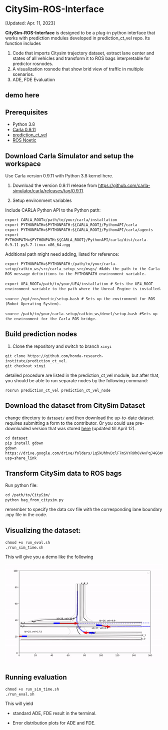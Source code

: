 # CitySim-ROS-Interface

[Updated: Apr. 11, 2023]

**CitySim-ROS-Interface** is designed to be a plug-in python interface that works with prediction modules developed in prediction_ct_vel repo. Its function includes
1. Code that imports Citysim trajectory dataset, extract lane center and states of all vehicles and transform it to ROS bags interpretable for predictor rosnodes.
2. A visualization rosnode that show brid view of traffic in multiple scenarios.  
3. ADE, FDE Evaluation  

## demo here


## Prerequisites
- Python 3.8
- [Carla 0.9.11](https://github.com/honda-research-institute/carla-setup/tree/0.9.11)
- [prediction_ct_vel]()
- [ROS Noetic](http://wiki.ros.org/noetic/Installation)


## Download Carla Simulator and setup the workspace

Use Carla version 0.9.11 with Python 3.8 kernel here.

1. Download the version 0.9.11 release from https://github.com/carla-simulator/carla/releases/tag/0.9.11.

2. Setup environment variables

Include CARLA Python API to the Python path:

```
export CARLA_ROOT=/path/to/your/carla/installation
export PYTHONPATH=$PYTHONPATH:${CARLA_ROOT}/PythonAPI/carla
export PYTHONPATH=$PYTHONPATH:${CARLA_ROOT}/PythonAPI/carla/agents
export PYTHONPATH=$PYTHONPATH:${CARLA_ROOT}/PythonAPI/carla/dist/carla-0.9.11-py3.7-linux-x86_64.egg
```

Additional path might need adding, listed for reference:

```
export PYTHONPATH=$PYTHONPATH:/path/to/your/carla-setup/catkin_ws/src/carla_setup_src/msgs/ #Adds the path to the Carla ROS message definitions to the PYTHONPATH environment variable.

export UE4_ROOT=/path/to/your/UE4/installation # Sets the UE4_ROOT environment variable to the path where the Unreal Engine is installed.

source /opt/ros/noetic/setup.bash # Sets up the environment for ROS (Robot Operating System).

source /path/to/your/carla-setup/catkin_ws/devel/setup.bash #Sets up the environment for the Carla ROS bridge.

```

## Build prediction nodes
1. Clone the repository and switch to branch  `xinyi`
```
git clone https://github.com/honda-research-institute/prediction_ct_vel.
git checkout xinyi
```

detailed procedure are listed in the prediction_ct_vel module, but after that, you should be able to run separate nodes by the following command:
```
rosrun prediction_ct_vel prediction_ct_vel_node
```
## Download the dataset from CitySim Dataset
change directory to `dataset/` and then download the up-to-date dataset requires submitting a form to the contributor. Or you could use pre-downloaded version that was stored [here](https://drive.google.com/drive/folders/1q5kUhhvDclF7mSVYR0h6VAvPqJ4G6mVl?usp=share_link) (updated till April 12). 
```
cd dataset
pip install gdown
gdown https://drive.google.com/drive/folders/1q5kUhhvDclF7mSVYR0h6VAvPqJ4G6mVl?usp=share_link
```


## Transform CitySim data to ROS bags
Run python file:

```
cd /path/to/CitySim/
python bag_from_citysim.py
```
 remember to specify the data csv file with the corresponding lane boundary .npy file in the code.


## Visualizing the dataset: 
```
chmod +x run_eval.sh
./run_sim_time.sh
```
This will give you a demo like the following

![Demo of the CitySim data interface, using McCulloch unsignalized traffic scenario](demo/demo_draft.gif)

## Running evaluation
```
chmod +x run_sim_time.sh 
./run_eval.sh
```
This will yield 

- standard ADE, FDE result in the terminal.

- Error distribution plots for ADE and FDE.


